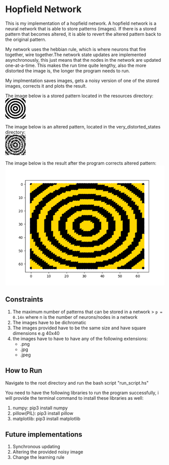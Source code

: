 # Hopfield Network
This is my implementation of a hopfield network. A hopfield network is a neural network that is able to store patterns (images). If there is a stored pattern that becomes altered, it is able to revert the altered pattern back to the original pattern.

My network uses the hebbian rule, which is where neurons that fire together, wire together.The network state updates are implemented asynchronously, this just means that the nodes in the network are updated one-at-a-time. This makes the run time quite lengthy, also the more distorted the image is, the longer the program needs to run.

My implmentation saves images, gets a noisy version of one of the stored images, corrects it and plots the result.

The image below is a stored pattern located in the resources directory:\
![cocentric_pattern](resources/patterns/pattern4_64x64.png)

The image below is an altered pattern, located in the very_distorted_states directory:\
![noisy_pattern](resources/states/very_distorted_states/pattern4_noisy.png)

The image below is the result after the program corrects altered pattern:\
![corrected_pattern](resources/corrected_pattern.png)

## Constraints
1. The maximum number of patterns that can be stored in a network > `p = 0.14n`
   where n is the number of neurons/nodes in a network
2. The images have to be dichromatic
3. The images provided have to be the same size and have square dimensions e.g 40x40
4. the images have to have to have any of the following extensions:
    * .png
    * .jpg
    * .jpeg

## How to Run
Navigate to the root directory and run the bash script "run_script.hs"

You need to have the following libraries to run the program successfully, i will provide the terminal command to install these libraries as well:
   1. numpy: pip3 install numpy
   2. pillow(PIL): pip3 install pillow
   3. matplotlib: pip3 install matplotlib

## Future implementations
1. Synchronous updating
2. Altering the provided noisy image
3. Change the learning rule
